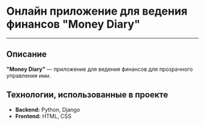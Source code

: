 # Онлайн приложение для ведения финансов "Money Diary"
---

## Описание
**"Money Diary"** — приложение для ведения финансов для прозрачного управления ими.

## Технологии, использованные в проекте
- **Backend:** Python, Django
- **Frontend:** HTML, CSS